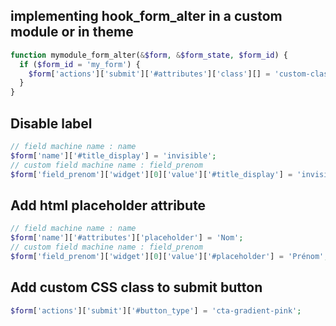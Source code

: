 ## implementing hook_form_alter in a custom module or in theme
```php
function mymodule_form_alter(&$form, &$form_state, $form_id) {
  if ($form_id = 'my_form') {
    $form['actions']['submit']['#attributes']['class'][] = 'custom-class';
  }
}
```

## Disable label
```php
// field machine name : name 
$form['name']['#title_display'] = 'invisible';
// custom field machine name : field_prenom 
$form['field_prenom']['widget'][0]['value']['#title_display'] = 'invisible';
```
## Add html placeholder attribute
```php
// field machine name : name 
$form['name']['#attributes']['placeholder'] = 'Nom';
// custom field machine name : field_prenom 
$form['field_prenom']['widget'][0]['value']['#placeholder'] = 'Prénom';
```

## Add custom CSS class to submit button
```php
$form['actions']['submit']['#button_type'] = 'cta-gradient-pink';
```
